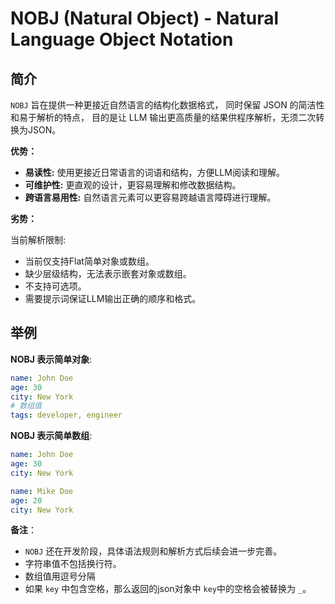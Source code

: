 # **NOBJ** (Natural Object) - Natural Language Object Notation

## 简介

`NOBJ` 旨在提供一种更接近自然语言的结构化数据格式， 同时保留 JSON 的简洁性和易于解析的特点，
目的是让 LLM 输出更高质量的结果供程序解析，无须二次转换为JSON。

**优势：**

* **易读性:**  使用更接近日常语言的词语和结构，方便LLM阅读和理解。
* **可维护性:**  更直观的设计，更容易理解和修改数据结构。
* **跨语言易用性:**  自然语言元素可以更容易跨越语言障碍进行理解。

**劣势：**

当前解析限制:

* 当前仅支持Flat简单对象或数组。
* 缺少层级结构，无法表示嵌套对象或数组。
* 不支持可选项。
* 需要提示词保证LLM输出正确的顺序和格式。

## 举例

**NOBJ 表示简单对象**:

```yaml
name: John Doe
age: 30
city: New York
# 数组值
tags: developer, engineer
```

**NOBJ 表示简单数组**:

```yaml
name: John Doe
age: 30
city: New York

name: Mike Doe
age: 20
city: New York
```

**备注**：

* `NOBJ`  还在开发阶段，具体语法规则和解析方式后续会进一步完善。
* 字符串值不包括换行符。
* 数组值用逗号分隔
* 如果 `key` 中包含空格，那么返回的json对象中 `key`中的空格会被替换为 `_`。
